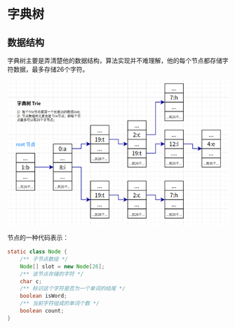 # 字典树

## 数据结构

字典树主要是弄清楚他的数据结构，算法实现并不难理解，他的每个节点都存储字符数据，最多存储26个字符。

![](../img/Trie字典树.png)

节点的一种代码表示：

```java
static class Node {
    /** 子节点数组 */
    Node[] slot = new Node[26];
    /** 该节点存储的字符 */
    char c;
    /** 标识这个字符是否为一个单词的结尾 */
    boolean isWord;
    /** 当前字符组成的单词个数 */
    boolean count;
}
```

